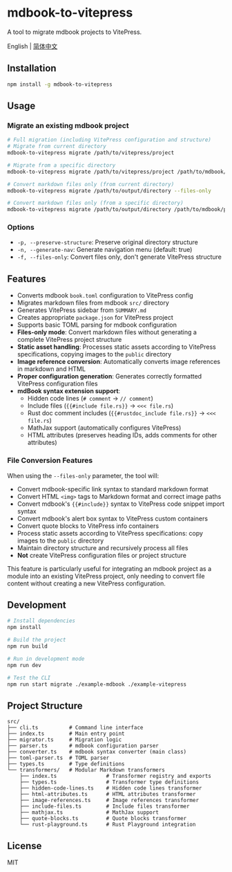 # mdbook-to-vitepress

A tool to migrate mdbook projects to VitePress.

English | [简体中文](README.zh-CN.md)

## Installation

```bash
npm install -g mdbook-to-vitepress
```

## Usage

### Migrate an existing mdbook project

```bash
# Full migration (including VitePress configuration and structure)
# Migrate from current directory
mdbook-to-vitepress migrate /path/to/vitepress/project

# Migrate from a specific directory
mdbook-to-vitepress migrate /path/to/vitepress/project /path/to/mdbook/project

# Convert markdown files only (from current directory)
mdbook-to-vitepress migrate /path/to/output/directory --files-only

# Convert markdown files only (from a specific directory)
mdbook-to-vitepress migrate /path/to/output/directory /path/to/mdbook/project --files-only
```

### Options

- `-p, --preserve-structure`: Preserve original directory structure
- `-n, --generate-nav`: Generate navigation menu (default: true)
- `-f, --files-only`: Convert files only, don't generate VitePress structure

## Features

- Converts mdbook `book.toml` configuration to VitePress config
- Migrates markdown files from mdbook `src/` directory
- Generates VitePress sidebar from `SUMMARY.md`
- Creates appropriate `package.json` for VitePress project
- Supports basic TOML parsing for mdbook configuration
- **Files-only mode**: Convert markdown files without generating a complete VitePress project structure
- **Static asset handling**: Processes static assets according to VitePress specifications, copying images to the `public` directory
- **Image reference conversion**: Automatically converts image references in markdown and HTML
- **Proper configuration generation**: Generates correctly formatted VitePress configuration files
- **mdBook syntax extension support**:
  - Hidden code lines (`# comment` → `// comment`)
  - Include files (`{{#include file.rs}}` → `<<< file.rs`)
  - Rust doc comment includes (`{{#rustdoc_include file.rs}}` → `<<< file.rs`)
  - MathJax support (automatically configures VitePress)
  - HTML attributes (preserves heading IDs, adds comments for other attributes)

### File Conversion Features

When using the `--files-only` parameter, the tool will:

- Convert mdbook-specific link syntax to standard markdown format
- Convert HTML `<img>` tags to Markdown format and correct image paths
- Convert mdbook's `{{#include}}` syntax to VitePress code snippet import syntax
- Convert mdbook's alert box syntax to VitePress custom containers
- Convert quote blocks to VitePress info containers
- Process static assets according to VitePress specifications: copy images to the `public` directory
- Maintain directory structure and recursively process all files
- **Not** create VitePress configuration files or project structure

This feature is particularly useful for integrating an mdbook project as a module into an existing VitePress project, only needing to convert file content without creating a new VitePress configuration.

## Development

```bash
# Install dependencies
npm install

# Build the project
npm run build

# Run in development mode
npm run dev

# Test the CLI
npm run start migrate ./example-mdbook ./example-vitepress
```

## Project Structure

```
src/
├── cli.ts          # Command line interface
├── index.ts        # Main entry point
├── migrator.ts     # Migration logic
├── parser.ts       # mdbook configuration parser
├── converter.ts    # mdbook syntax converter (main class)
├── toml-parser.ts  # TOML parser
├── types.ts        # Type definitions
└── transformers/   # Modular Markdown transformers
    ├── index.ts                # Transformer registry and exports
    ├── types.ts                # Transformer type definitions
    ├── hidden-code-lines.ts    # Hidden code lines transformer
    ├── html-attributes.ts      # HTML attributes transformer
    ├── image-references.ts     # Image references transformer
    ├── include-files.ts        # Include files transformer
    ├── mathjax.ts              # MathJax support
    ├── quote-blocks.ts         # Quote blocks transformer
    └── rust-playground.ts      # Rust Playground integration
```

## License

MIT